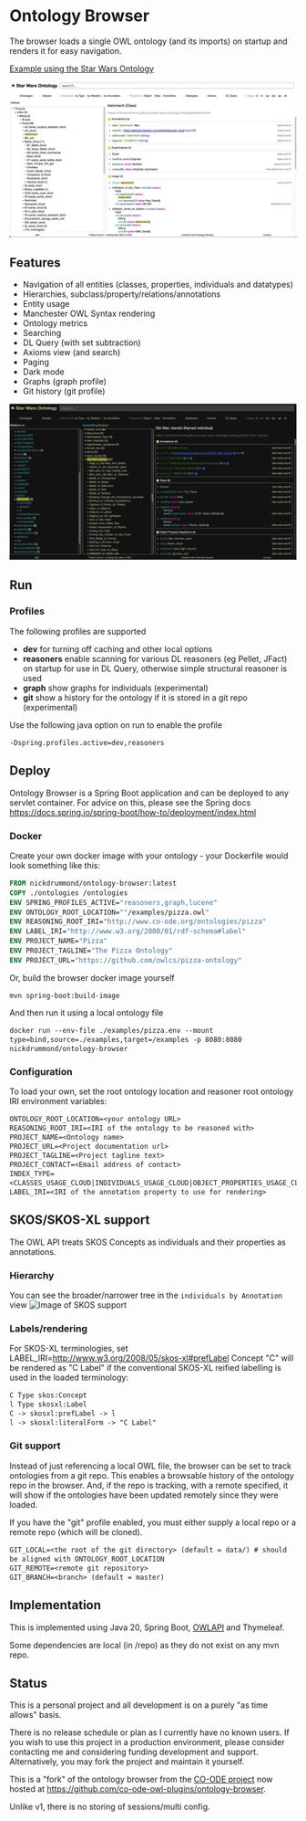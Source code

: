 # Ontology Browser

The browser loads a single OWL ontology (and its imports) on startup and 
renders it for easy navigation.

[Example using the Star Wars Ontology](https://www.star-wars-ontology.co.uk/)

![Image of Ontology browser](docs/astromech.png)

## Features
* Navigation of all entities (classes, properties, individuals and datatypes)
* Hierarchies, subclass/property/relations/annotations
* Entity usage
* Manchester OWL Syntax rendering
* Ontology metrics
* Searching
* DL Query (with set subtraction)
* Axioms view (and search)
* Paging
* Dark mode
* Graphs (graph profile)
* Git history (git profile)

![Image of Ontology browser - dark mode](docs/obi-wan.png)

## Run

### Profiles

The following profiles are supported
* **dev** for turning off caching and other local options
* **reasoners** enable scanning for various DL reasoners (eg Pellet, JFact) on startup for use in DL Query, otherwise simple structural reasoner is used
* **graph** show graphs for individuals (experimental)
* **git** show a history for the ontology if it is stored in a git repo (experimental)

Use the following java option on run to enable the profile
```
-Dspring.profiles.active=dev,reasoners
```

## Deploy

Ontology Browser is a Spring Boot application and can be deployed to any servlet container.
For advice on this, please see the Spring docs
https://docs.spring.io/spring-boot/how-to/deployment/index.html

### Docker

Create your own docker image with your ontology - your Dockerfile would look something like this:
```dockerfile
FROM nickdrummond/ontology-browser:latest
COPY ./ontologies /ontologies
ENV SPRING_PROFILES_ACTIVE="reasoners,graph,lucene"
ENV ONTOLOGY_ROOT_LOCATION=""/examples/pizza.owl"
ENV REASONING_ROOT_IRI="http://www.co-ode.org/ontologies/pizza"
ENV LABEL_IRI="http://www.w3.org/2000/01/rdf-schema#label"
ENV PROJECT_NAME="Pizza"
ENV PROJECT_TAGLINE="The Pizza Ontology"
ENV PROJECT_URL="https://github.com/owlcs/pizza-ontology"
```

Or, build the browser docker image yourself
```shell
mvn spring-boot:build-image
```

And then run it using a local ontology file
```shell
docker run --env-file ./examples/pizza.env --mount type=bind,source=./examples,target=/examples -p 8080:8080 nickdrummond/ontology-browser
```

### Configuration

To load your own, set the root ontology location and reasoner root ontology IRI environment variables:

    ONTOLOGY_ROOT_LOCATION=<your ontology URL>
    REASONING_ROOT_IRI=<IRI of the ontology to be reasoned with>
    PROJECT_NAME=<Ontology name>
    PROJECT_URL=<Project documentation url>
    PROJECT_TAGLINE=<Project tagline text>
    PROJECT_CONTACT=<Email address of contact>
    INDEX_TYPE=<CLASSES_USAGE_CLOUD|INDIVIDUALS_USAGE_CLOUD|OBJECT_PROPERTIES_USAGE_CLOUD>
    LABEL_IRI=<IRI of the annotation property to use for rendering>

## SKOS/SKOS-XL support

The OWL API treats SKOS Concepts as individuals and their properties as annotations.

### Hierarchy
You can see the broader/narrower tree in the `individuals by Annotation` view
![Image of SKOS support](docs/skos.png)

### Labels/rendering
For SKOS-XL terminologies, set LABEL_IRI=http://www.w3.org/2008/05/skos-xl#prefLabel
Concept "C" will be rendered as "C Label" if the conventional SKOS-XL reified labelling is used in the loaded terminology:

    C Type skos:Concept
    l Type skosxl:Label
    C -> skosxl:prefLabel -> l
    l -> skosxl:literalForm -> "C Label"

### Git support
Instead of just referencing a local OWL file, the browser can be set to track ontologies from a git repo.
This enables a browsable history of the ontology repo in the browser.
And, if the repo is tracking, with a remote specified, it will show if the ontologies have been updated remotely since they were loaded.

If you have the "git" profile enabled, you must either supply a local repo or a remote repo (which will be cloned).

    GIT_LOCAL=<the root of the git directory> (default = data/) # should be aligned with ONTOLOGY_ROOT_LOCATION
    GIT_REMOTE=<remote git repository>
    GIT_BRANCH=<branch> (default = master)

## Implementation

This is implemented using Java 20, Spring Boot, [OWLAPI](https://github.com/owlcs/owlapi) and Thymeleaf.

Some dependencies are local (in /repo) as they do not exist on any mvn repo.


## Status

This is a personal project and all development is on a purely "as time allows" basis.

There is no release schedule or plan as I currently have no known users.
If you wish to use this project in a production environment, please consider contacting me and considering
funding development and support. Alternatively, you may fork the project and maintain it yourself.

This is a "fork" of the ontology browser from the [CO-ODE project](https://code.google.com/p/ontology-browser/) now hosted at https://github.com/co-ode-owl-plugins/ontology-browser.

Unlike v1, there is no storing of sessions/multi config.

